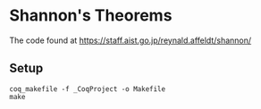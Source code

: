 # Shannon's Theorems

The code found at https://staff.aist.go.jp/reynald.affeldt/shannon/

## Setup

```
coq_makefile -f _CoqProject -o Makefile
make
```
